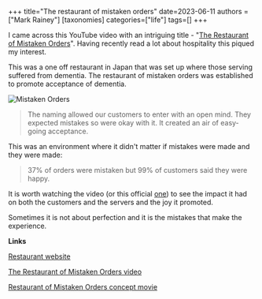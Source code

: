 +++
title="The restaurant of mistaken orders"
date=2023-06-11
authors = ["Mark Rainey"]
[taxonomies]
categories=["life"]
tags=[]
+++

I came across this YouTube video with an intriguing title - "[The Restaurant of Mistaken Orders](https://www.youtube.com/watch?v=QvbSCLpwq6w)". Having recently read a lot about hospitality this piqued my interest.

<!-- more -->

This was a one off restaurant in Japan that was set up where those serving suffered from dementia. The restaurant of mistaken orders was established to promote acceptance of dementia. 

<img src="/posts/MistakenOrders.png" title="Mistaken Orders" class="mid-image"></img><p></p>

> The naming allowed our customers to enter with an open mind. They expected mistakes so were okay with it.  It created an air of easy-going acceptance.

This was an environment where it didn't matter if mistakes were made and they were made:

> 37% of orders were mistaken but 99% of customers said they were happy.

It is worth watching the video (or this official [one](https://www.youtube.com/watch?v=su34Gx-STQk)) to see the impact it had on both the customers and the servers and the joy it promoted.

Sometimes it is not about perfection and it is the mistakes that make the experience.


__Links__

[Restaurant website](http://www.mistakenorders.com/en/home.html)

[The Restaurant of Mistaken Orders video](https://www.youtube.com/watch?v=QvbSCLpwq6w)

[Restaurant of Mistaken Orders concept movie](https://www.youtube.com/watch?v=su34Gx-STQk)

